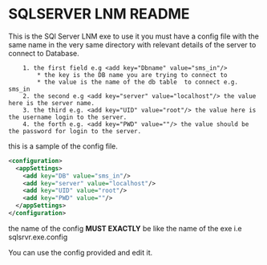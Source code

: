 # SQLSERVER LNM README

This is the SQl Server LNM exe to use it you must have a config file with the same name in the very same directory with relevant details of the server to connect to Database.


```
    1. the first field e.g <add key="Dbname" value="sms_in"/>
        * the key is the DB name you are trying to connect to 
        * the value is the name of the db table  to connect e.g. sms_in 
    2. the second e.g <add key="server" value="localhost"/> the value here is the server name.
    3. the third e.g. <add key="UID" value="root"/> the value here is the username login to the server.
    4. the forth e.g. <add key="PWD" value=""/> the value should be the password for login to the server.
```
this is a sample of the config file.

``` XML
<configuration>
  <appSettings>
    <add key="DB" value="sms_in"/>
    <add key="server" value="localhost"/>
    <add key="UID" value="root"/>
    <add key="PWD" value=""/>
  </appSettings>
</configuration> 
```

the name of the config **MUST EXACTLY** be like the name of the exe i.e sqlsrvr.exe.config 

You can use the config provided and edit it.
